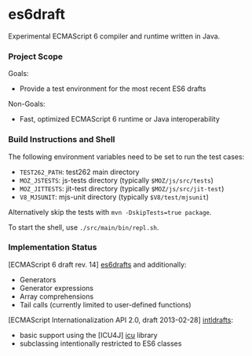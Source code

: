es6draft
========

Experimental ECMAScript 6 compiler and runtime written in Java.

### Project Scope ###

Goals:
* Provide a test environment for the most recent ES6 drafts

Non-Goals:
* Fast, optimized ECMAScript 6 runtime or Java interoperability


### Build Instructions and Shell ###

The following environment variables need to be set to run the test cases:
* `TEST262_PATH`: test262 main directory
* `MOZ_JSTESTS`: js-tests directory (typically `$MOZ/js/src/tests`)
* `MOZ_JITTESTS`: jit-test directory (typically `$MOZ/js/src/jit-test`)
* `V8_MJSUNIT`: mjs-unit directory (typically `$V8/test/mjsunit`)
    
Alternatively skip the tests with `mvn -DskipTests=true package`. 

To start the shell, use `./src/main/bin/repl.sh`.


### Implementation Status ###

[ECMAScript 6 draft rev. 14] [es6drafts] and additionally:
* Generators
* Generator expressions
* Array comprehensions
* Tail calls (currently limited to user-defined functions)

[ECMAScript Internationalization API 2.0, draft 2013-02-28] [intldrafts]:
* basic support using the [ICU4J] [icu] library
* subclassing intentionally restricted to ES6 classes


[es6drafts]: http://wiki.ecmascript.org/doku.php?id=harmony:specification_drafts "Draft Specification for ES.next"
[intldrafts]: http://wiki.ecmascript.org/doku.php?id=globalization:specification_drafts "Specification Drafts for ECMAScript Internationalization API"
[icu]: http://site.icu-project.org/
